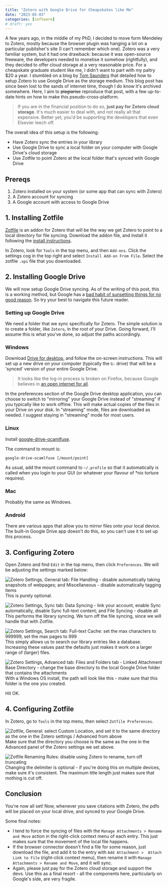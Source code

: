 ```yaml
---
title: "Zotero with Google Drive for Cheapskates like Me"
date: "2023-05-03"
categories: [software]
# draft: yes
---
```


A few years ago, in the middle of my PhD, I decided to move form Mendeley to Zotero, mostly because the browser plugin was hanging a lot on a particular publisher's site (I can't remember which one).
Zotero was a very familiar system, but it had one drawback: because it was open-source freeware, the developers needed to monetise it somehow (rightfully), and they decided to offer cloud storage at a very reasonable price.
For a cheapskate graduate student like me, I didn't want to part with my paltry $20 a year.
I stumbled on a blog by [Tom Saunders](https://tomsaunders.me) that detailed how to setup Zotero to use Google Drive as the storage medium. This blog post has since been lost to the sands of internet time, though I do know it's archived somewhere.
Here, I aim to ~~plagiarise~~ reproduce that post, with a few up-to-date hints on how to make this pseudo-cross-platform.

> If you are in the financial position to do so, **just pay for Zotero cloud storage**. It's much easier to deal with, and not really all that expensive. Better yet, you'd be supporting the developers that even Elsevier leech off.

The overall idea of this setup is the following:
- Have Zotero sync the entries in your library
- Use Google Drive to sync a local folder on your computer with Google Drive's cloud storage
- Use Zotfile to point Zotero at the local folder that's synced wtih Google Drive

## Prereqs

1. Zotero installed on your system (or some app that can sync with Zotero)
2. A Zotero account for syncing
3. A Google account with access to Google Drive

## 1. Installing Zotfile

[Zotfile](http://zotfile.com/) is an addon for Zotero that will be the way we get Zotero to point to a local directory for file syncing.
Download the addon file, and install it following the [install instructions](http://zotfile.com/#how-to-install--set-up-zotfile).

In Zotero, look for `Tools` in the top menu, and then `Add-ons`. Click the settings cog in the top right and select `Install Add-on From File`. Select the zotfile `.xpi` file that you downloaded.

## 2. Installing Google Drive

We will now setup Google Drive syncing. As of the writing of this post, this is a working method, but Google has a [bad habit of sunsetting things for no good reason](https://killedbygoogle.com/).
So try your best to navigate this future reader.

### Setting up Google Drive

We need a folder that we sync specifically for Zotero. 
The simple solution is to create a folder, like `Zotero`, in the root of your Drive. Going forward, I'll assume this is what you've done, so adjust the paths accordingly.

### Windows

Download [Drive for desktop](https://dl.google.com/drive-file-stream/GoogleDriveSetup.exe), and follow the on-screen instructions.
This will set up a new drive on your computer (typically the `G:` drive) that will be a 'synced' version of your entire Google Drive.
> It looks like the log-in process is broken on Firefox, because Google believes in [an open internet for all](https://www.youtube.com/watch?v=_p6tvs-qjpA&t=6s). 

In the preferences section of the Google Drive desktop application, you can choose to switch to "mirroring" your Google Drive instead of "streaming" if you typically like to work offline. This will make actual copies of the files in your Drive on your disk. In "streaming" mode, files are downloaded as needed. I suggest staying in "streaming" mode for most users.

### Linux

Install [google-drive-ocamlfuse](https://github.com/astrada/google-drive-ocamlfuse).

The command to mount is:

```
google-drive-ocamlfuse [/mount/point]
```

As usual, add the mount command to `~/.profile` so that it automatically is called when you login to your GUI (or whatever your flavour of *nix torture requires).

### Mac
 
Probably the same as Windows.

### Android

There are various apps that allow you to mirror files onto your local device. The built-in Google Drive app doesn't do this, so you can't use it to set up this process.

## 3. Configuring Zotero

Open Zotero and find `Edit` in the top menu, then click `Preferences`.
We will be adjusting the settings marked below:

![Zotero Settings, General tab: File Handling - disable automatically taking snapshots of webpages; and Miscellaneous - disable automatically tagging items](/images/blog/zotero_google_drive/zotero_settings_general.png)  
This is purely optional.

![Zotero Settings, Sync tab: Data Syncing - link your account, enable Sync automatically, disable Sync full-text content; and File Syncing - disable all](/images/blog/zotero_google_drive/zotero_settings_sync.png)  
This performs the library syncing. We turn off the file syncing, since we will handle that with Zotfile.

![Zotero Settings, Search tab: Full-text Cache: set the max characters to 999999, set the max pages to 999](/images/blog/zotero_google_drive/zotero_settings_search.png)  
This simply allows us to search our library entries like a database. Increasing these values past the defaults just makes it work on a larger range of (larger) files.

![Zotero Settings, Advanced tab: Files and Folders tab - Linked Attachment Base Directory - change the base directory to the local Google Drive folder that contains the attachments](/images/blog/zotero_google_drive/zotero_settings_advanced.png)  
With a Windows OS install, the path will look like this - make sure that this folder is the one you created.

Hit OK.

## 4. Configuring Zotfile

In Zotero, go to `Tools` in the top menu, then select `Zotfile Preferences`.

![Zotfile, General: select Custom Location, and set it to the same directory as the one in the Zotero settings / Advanced from above](/images/blog/zotero_google_drive/zotfile_general.png)
Make sure that the directory you choose is the same as the one in the Advanced panel of the Zotero settings we set above.

![Zotfile Renaming Rules: disable using Zotero to rename, turn off truncating](/images/blog/zotero_google_drive/zotfile_renaming.png)
Changing the delimiter is optional - if you're doing this on multiple devices, make sure it's consistent. The maximum title length just makes sure that mothing is cut off.

## Conclusion

You're now all set! Now, whenever you save citations with Zotero, the pdfs will be placed on your local drive, and synced to your Google Drive.

Some final notes:

- I tend to force the syncing of files with the `Manage Attachments > Rename and Move` action in the right-click context menu of each entry. This just makes sure that the movement of the local file happens.
- If the browser connector doesn't find a file for some reason, just download the file, and add it to the entry with `Add Attachment >  Attach Link to File` (right-click context menu), then rename it with `Manage Attachments > Rename and Move`, and it will sync.
- Again, please just pay for the Zotero cloud storage and support the devs. Use this as a final resort - all the components here, particularly on Google's side, are very fragile.
